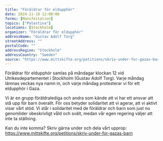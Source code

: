 ```yaml
---
title: "Föräldrar för eldupphör"
date: 2024-11-18 12:00:00
forms: [Manifestation]
topics: ["Palestina"]
locations: [Stockholm]
organizer: "Föräldrar för eldupphör"
addressName: "Gustav Adolf Torg"
streetAddress: ""
postalCode: ""
addressRegion: "Stockholm"
addressCountry: "Sweden"
source: "https://www.mittskifte.org/petitions/skriv-under-for-gazas-barn"
---
```

Föräldrar för eldupphör samlas på måndagar klockan 12 vid Utrikesdepartementet i Stockholm (Gustav Adolf Torg). Varje måndag lämnas veckas nya namn in, och varje måndag protesterar vi för ett eldupphör i Gaza.

Vi är en grupp föräldralediga och andra som kände att vi har ett ansvar att stå upp för barn överallt. För oss betyder solidaritet att vi agerar, att vi aktivt visar vårt stöd. Vi står i solidaritet med de föräldrar och barn som just nu genomlider obeskrivligt våld och svält, medan vår egen regering väljer att inte ta ställning.

Kan du inte komma? Skriv gärna under och dela vårt upprop: https://www.mittskifte.org/petitions/skriv-under-for-gazas-barn